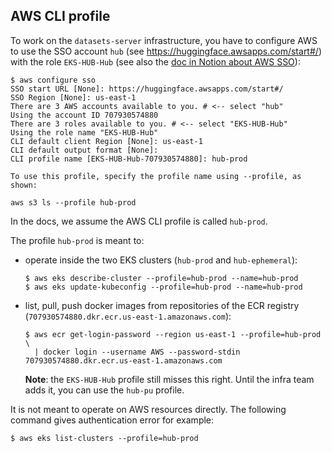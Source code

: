 ## AWS CLI profile

To work on the `datasets-server` infrastructure, you have to configure AWS to use the SSO account `hub` (see https://huggingface.awsapps.com/start#/) with the role `EKS-HUB-Hub` (see also the [doc in Notion about AWS SSO](https://www.notion.so/huggingface2/Conventions-645d29ce0a01496bb07c67a06612aa98#ff642cd8e28a4107ae26cc6183ccdd01)):

```shell
$ aws configure sso
SSO start URL [None]: https://huggingface.awsapps.com/start#/
SSO Region [None]: us-east-1
There are 3 AWS accounts available to you. # <-- select "hub"
Using the account ID 707930574880
There are 3 roles available to you. # <-- select "EKS-HUB-Hub"
Using the role name "EKS-HUB-Hub"
CLI default client Region [None]: us-east-1
CLI default output format [None]:
CLI profile name [EKS-HUB-Hub-707930574880]: hub-prod

To use this profile, specify the profile name using --profile, as shown:

aws s3 ls --profile hub-prod
```

In the docs, we assume the AWS CLI profile is called `hub-prod`.

The profile `hub-prod` is meant to:

- operate inside the two EKS clusters (`hub-prod` and `hub-ephemeral`):

  ```shell
  $ aws eks describe-cluster --profile=hub-prod --name=hub-prod
  $ aws eks update-kubeconfig --profile=hub-prod --name=hub-prod
  ```

- list, pull, push docker images from repositories of the ECR registry (`707930574880.dkr.ecr.us-east-1.amazonaws.com`):

  ```shell
  $ aws ecr get-login-password --region us-east-1 --profile=hub-prod \
    | docker login --username AWS --password-stdin 707930574880.dkr.ecr.us-east-1.amazonaws.com
  ```

  **Note**: the `EKS-HUB-Hub` profile still misses this right. Until the infra team adds it, you can use the `hub-pu` profile.

It is not meant to operate on AWS resources directly. The following command gives authentication error for example:

```shell
$ aws eks list-clusters --profile=hub-prod
```
